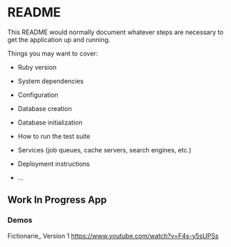 # README

This README would normally document whatever steps are necessary to get the
application up and running.

Things you may want to cover:

* Ruby version

* System dependencies

* Configuration

* Database creation

* Database initialization

* How to run the test suite

* Services (job queues, cache servers, search engines, etc.)

* Deployment instructions

* ...

## Work In Progress App


### Demos 

Fictionarie_ Version 1
https://www.youtube.com/watch?v=F4s-y5sUPSs
